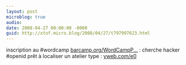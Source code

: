 ```yaml
---
layout: post
microblog: true
audio: 
date: 2008-04-27 00:00:00 -0000
guid: http://xtof.micro.blog/2008/04/27/t797997623.html
---
```

inscription au #wordcamp [barcamp.org/WordCampP...](http://barcamp.org/WordCampParis) : cherche hacker #openid prêt à localiser un atelier type : [yweb.com/e0](http://yweb.com/e0)
